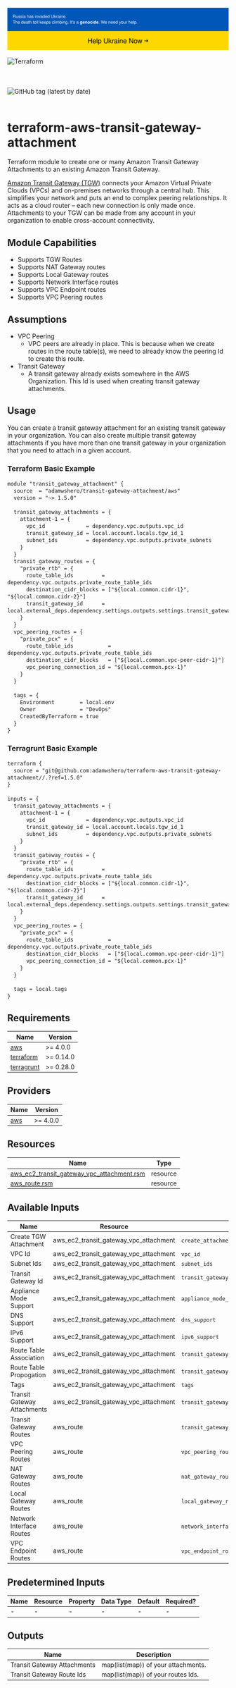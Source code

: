 [![SWUbanner](https://raw.githubusercontent.com/vshymanskyy/StandWithUkraine/main/banner2-direct.svg)](https://github.com/vshymanskyy/StandWithUkraine/blob/main/docs/README.md)

![Terraform](https://cloudarmy.io/tldr/images/tf_aws.jpg)
<br>
<br>
<br>
<br>
![GitHub tag (latest by date)](https://img.shields.io/github/v/tag/adamwshero/terraform-aws-transit-gateway-attachment?color=lightgreen&label=latest%20tag%3A&style=for-the-badge)
<br>
<br>
# terraform-aws-transit-gateway-attachment

Terraform module to create one or many Amazon Transit Gateway Attachments to an existing Amazon Transit Gateway.

[Amazon Transit Gateway (TGW)](https://aws.amazon.com/transit-gateway/) connects your Amazon Virtual Private Clouds (VPCs) and on-premises networks through a central hub. This simplifies your network and puts an end to complex peering relationships. It acts as a cloud router – each new connection is only made once. Attachments to your TGW can be made from any account in your organization to enable cross-account connectivity.

## Module Capabilities
 - Supports TGW Routes
 - Supports NAT Gateway routes
 - Supports Local Gateway routes
 - Supports Network Interface routes
 - Supports VPC Endpoint routes
 - Supports VPC Peering routes


 ## Assumptions
  - VPC Peering
    - VPC peers are already in place. This is because when we create routes in the route table(s), we need to already know the peering Id to create this route.
  - Transit Gateway
    - A transit gateway already exists somewhere in the AWS Organization. This Id is used when creating transit gateway attachments.

## Usage

You can create a transit gateway attachment for an existing transit gateway in your organization. You can also create multiple transit gateway attachments if you have more than one transit gateway in your organization that you need to attach in a given account.

### Terraform Basic Example

```
module "transit_gateway_attachment" {
  source  = "adamwshero/transit-gateway-attachment/aws"
  version = "~> 1.5.0"

  transit_gateway_attachments = {
    attachment-1 = {
      vpc_id             = dependency.vpc.outputs.vpc_id
      transit_gateway_id = local.account.locals.tgw_id_1
      subnet_ids         = dependency.vpc.outputs.private_subnets
    }
  }
  transit_gateway_routes = {
    "private_rtb" = {
      route_table_ids         = dependency.vpc.outputs.private_route_table_ids
      destination_cidr_blocks = ["${local.common.cidr-1}", "${local.common.cidr-2}"]
      transit_gateway_id      = local.external_deps.dependency.settings.outputs.settings.transit_gateway_id
    }
  }
  vpc_peering_routes = {
    "private_pcx" = {
      route_table_ids           = dependency.vpc.outputs.private_route_table_ids
      destination_cidr_blocks   = ["${local.common.vpc-peer-cidr-1}"]
      vpc_peering_connection_id = "${local.common.pcx-1}"
    }
  }

  tags = {
    Environment        = local.env
    Owner              = "DevOps"
    CreatedByTerraform = true
  }
}
```

### Terragrunt Basic Example

```
terraform {
  source = "git@github.com:adamwshero/terraform-aws-transit-gateway-attachment//.?ref=1.5.0"
}

inputs = {
  transit_gateway_attachments = {
    attachment-1 = {
      vpc_id             = dependency.vpc.outputs.vpc_id
      transit_gateway_id = local.account.locals.tgw_id_1
      subnet_ids         = dependency.vpc.outputs.private_subnets
    }
  }
  transit_gateway_routes = {
    "private_rtb" = {
      route_table_ids         = dependency.vpc.outputs.private_route_table_ids
      destination_cidr_blocks = ["${local.common.cidr-1}", "${local.common.cidr-2}"]
      transit_gateway_id      = local.external_deps.dependency.settings.outputs.settings.transit_gateway_id
    }
  }
  vpc_peering_routes = {
    "private_pcx" = {
      route_table_ids           = dependency.vpc.outputs.private_route_table_ids
      destination_cidr_blocks   = ["${local.common.vpc-peer-cidr-1}"]
      vpc_peering_connection_id = "${local.common.pcx-1}"
    }
  }

  tags = local.tags
}

```

<!-- BEGINNING OF PRE-COMMIT-TERRAFORM DOCS HOOK -->
## Requirements

| Name | Version |
|------|---------|
| <a name="requirement_aws"></a> [aws](#requirement\_aws) | >= 4.0.0 |
| <a name="requirement_terraform"></a> [terraform](#requirement\_terraform) | >= 0.14.0 
| <a name="requirement_terragrunt"></a> [terragrunt](#requirement\_terragrunt) | >= 0.28.0 |

## Providers

| Name | Version |
|------|---------|
| <a name="provider_aws"></a> [aws](#provider\_aws) | >= 4.0.0 |

## Resources

| Name | Type |
|------|------|
| [aws_ec2_transit_gateway_vpc_attachment.rsm](https://registry.terraform.io/providers/aaronfeng/aws/latest/docs/resources/ec2_transit_gateway_vpc_attachment) | resource
| [aws_route.rsm](https://registry.terraform.io/providers/hashicorp/aws/latest/docs/resources/route) | resource


## Available Inputs

| Name                        | Resource                               |  Variable                                         | Data Type      | Default   | Required?
| --------------------------- | ---------------------------------------|---------------------------------------------------|----------------|-----------|----------
| Create TGW Attachment       | aws_ec2_transit_gateway_vpc_attachment | `create_attachment`                               | `bool`         | `true`    | Yes
| VPC Id                      | aws_ec2_transit_gateway_vpc_attachment | `vpc_id`                                          | `string`       | `""`      | Yes
| Subnet Ids                  | aws_ec2_transit_gateway_vpc_attachment | `subnet_ids`                                      | `list(string)` | `[""]`    | Yes
| Transit Gateway Id          | aws_ec2_transit_gateway_vpc_attachment | `transit_gateway_id`                              | `string`       | `true`    | Yes
| Appliance Mode Support      | aws_ec2_transit_gateway_vpc_attachment | `appliance_mode_support`                          | `string`       | `disable` | No
| DNS Support                 | aws_ec2_transit_gateway_vpc_attachment | `dns_support`                                     | `string`       | `enable`  | No
| IPv6 Support                | aws_ec2_transit_gateway_vpc_attachment | `ipv6_support`                                    | `string`       | `disable` | No
| Route Table Association     | aws_ec2_transit_gateway_vpc_attachment | `transit_gateway_default_route_table_association` | `bool`         | `true`    | No
| Route Table Propogation     | aws_ec2_transit_gateway_vpc_attachment | `transit_gateway_default_route_table_propogation` | `bool`         | `true`    | No
| Tags                        | aws_ec2_transit_gateway_vpc_attachment | `tags`                                            | `map(string)`  | `None`    | No
| Transit Gateway Attachments | aws_ec2_transit_gateway_vpc_attachment | `transit_gateway_attachments`                     | `map(any)`     | ``        | No
| Transit Gateway Routes      | aws_route                              | `transit_gateway_routes`                          | `map(any)`     | ``        | No
| VPC Peering Routes          | aws_route                              | `vpc_peering_routes`                              | `map(any)`     | ``        | No
| NAT Gateway Routes          | aws_route                              | `nat_gateway_routes`                              | `map(any)`     | ``        | No
| Local Gateway Routes        | aws_route                              | `local_gateway_routes`                            | `map(any)`     | ``        | No
| Network Interface Routes    | aws_route                              | `network_interface_routes`                        | `map(any)`     | ``        | No
| VPC Endpoint Routes         | aws_route                              | `vpc_endpoint_routes`                             | `map(any)`     | ``        | No

## Predetermined Inputs

| Name                        | Resource                               |  Property                     | Data Type    | Default                 | Required?
| ----------------------------| ---------------------------------------|-------------------------------| -------------|-------------------------|----------
| - | - | - | - | - | -


## Outputs

| Name                        | Description                         |
|-----------------------------|-------------------------------------|
| Transit Gateway Attachments | map(list(map)) of your attachments. |
| Transit Gateway Route Ids   | map(list(map)) of your routes Ids.  |
